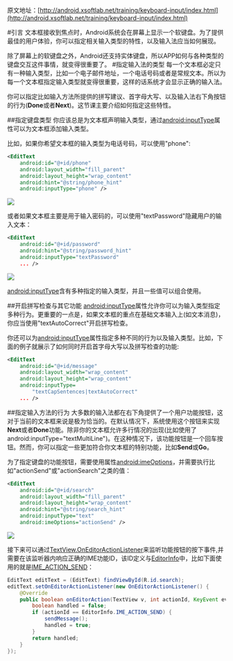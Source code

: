 原文地址：[http://android.xsoftlab.net/training/keyboard-input/index.html](http://android.xsoftlab.net/training/keyboard-input/index.html)

#引言
文本框接收到焦点时，Android系统会在屏幕上显示一个软键盘。为了提供最佳的用户体验，你可以指定相关输入类型的特性，以及输入法应当如何展现。

除了屏幕上的软键盘之外，Android还支持实体键盘，所以APP如何与各种类型的键盘交互这件事情，就变得很重要了。
#指定输入法的类型
每一个文本框必定只有一种输入类型，比如一个电子邮件地址，一个电话号码或者是常规文本。所以为每一个文本框指定输入类型就变得很重要，这样的话系统才会显示正确的输入法。

你可以指定比如输入方法所提供的拼写建议、首字母大写、以及输入法右下角按钮的行为(**Done**或者**Next**)。这节课主要介绍如何指定这些特性。

##指定键盘类型
你应该总是为文本框声明输入类型，通过[android:inputType](http://android.xsoftlab.net/reference/android/widget/TextView.html#attr_android:inputType)属性可以为文本框添加输入类型。

比如，如果你希望文本框的输入类型为电话号码，可以使用"phone":
```xml
<EditText
    android:id="@+id/phone"
    android:layout_width="fill_parent"
    android:layout_height="wrap_content"
    android:hint="@string/phone_hint"
    android:inputType="phone" />
```
![](http://android.xsoftlab.net/images/ui/edittext-phone.png)

或者如果文本框主要是用于输入密码的，可以使用"textPassword"隐藏用户的输入文本：
```xml
<EditText
    android:id="@+id/password"
    android:hint="@string/password_hint"
    android:inputType="textPassword"
    ... />    
```
![](http://android.xsoftlab.net/images/training/input/ime_password.png)

[android:inputType](http://android.xsoftlab.net/reference/android/widget/TextView.html#attr_android:inputType)含有多种指定的输入类型，并且一些值可以组合使用。

##开启拼写检查与其它功能
[android:inputType](http://android.xsoftlab.net/reference/android/widget/TextView.html#attr_android:inputType)属性允许你可以为输入类型指定多种行为。更重要的一点是，如果文本框的重点在基础文本输入上(如文本消息)，你应当使用"textAutoCorrect"开启拼写检查。

你还可以为[android:inputType](http://android.xsoftlab.net/reference/android/widget/TextView.html#attr_android:inputType)属性指定多种不同的行为以及输入类型。比如，下面的例子就展示了如何同时开启首字母大写以及拼写检查的功能:
```xml
<EditText
    android:id="@+id/message"
    android:layout_width="wrap_content"
    android:layout_height="wrap_content"
    android:inputType=
        "textCapSentences|textAutoCorrect"
    ... />
```

##指定输入方法的行为
大多数的输入法都在右下角提供了一个用户功能按钮，这对于当前的文本框来说是极为恰当的。在默认情况下，系统使用这个按钮来实现**Next**或者**Done**功能。除非你的文本框允许多行情况的出现(比如使用了android:inputType="textMultiLine")。在这种情况下，该功能按钮是一个回车按钮。然而，你可以指定一些更加符合你文本框的特别功能，比如**Send**或**Go**。

为了指定键盘的功能按钮，需要使用属性[android:imeOptions](http://android.xsoftlab.net/reference/android/widget/TextView.html#attr_android:imeOptions)，并需要执行比如"actionSend"或"actionSearch"之类的值：
```xml
<EditText
    android:id="@+id/search"
    android:layout_width="fill_parent"
    android:layout_height="wrap_content"
    android:hint="@string/search_hint"
    android:inputType="text"
    android:imeOptions="actionSend" />
```
![](http://android.xsoftlab.net/images/ui/edittext-actionsend.png)

接下来可以通过[TextView.OnEditorActionListener](http://android.xsoftlab.net/reference/android/widget/TextView.OnEditorActionListener.html)来监听功能按钮的按下事件,并需要在该监听器内响应正确的IME功能ID，该ID定义与[EditorInfo](http://android.xsoftlab.net/reference/android/view/inputmethod/EditorInfo.html)中，比如下面使用的就是[IME_ACTION_SEND](http://android.xsoftlab.net/reference/android/view/inputmethod/EditorInfo.html#IME_ACTION_SEND)：
```java
EditText editText = (EditText) findViewById(R.id.search);
editText.setOnEditorActionListener(new OnEditorActionListener() {
    @Override
    public boolean onEditorAction(TextView v, int actionId, KeyEvent event) {
        boolean handled = false;
        if (actionId == EditorInfo.IME_ACTION_SEND) {
            sendMessage();
            handled = true;
        }
        return handled;
    }
});
```

